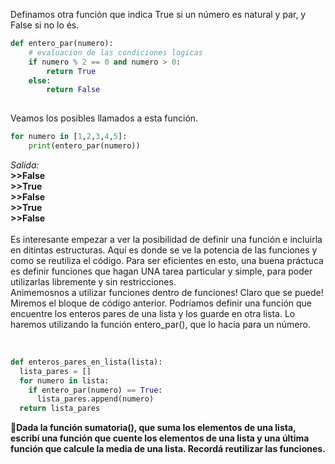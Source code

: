 Definamos otra función que indica True si un número es natural y par, y False si no lo és.

``` python
def entero_par(numero):
    # evaluacion de las condiciones logicas
    if numero % 2 == 0 and numero > 0:
        return True
    else:
        return False
  
```
Veamos los posibles llamados a esta función.


``` python
for numero in [1,2,3,4,5]:
    print(entero_par(numero))
```
  _Salida:_<br>
**>>False**<br>
**>>True**<br>
**>>False**<br>
**>>True**<br>
**>>False**<br>
<br>
Es interesante empezar a ver la posibilidad de definir una función e incluirla en ditintas estructuras. Aquí es donde se ve la potencia de las funciones y como se reutiliza el código. Para ser eficientes en esto, una buena práctuca es definir funciones que hagan UNA tarea particular y simple, para poder utilizarlas libremente y sin restricciones.<br>
Animemosnos a utilizar funciones dentro de funciones! Claro que se puede!
<br>
Miremos el bloque de código anterior. Podríamos definir una función que encuentre los enteros pares de una lista y los guarde en otra lista. Lo haremos utilizando la función entero_par(), que lo hacía para un número.

<br>

``` python
def enteros_pares_en_lista(lista):
  lista_pares = []
  for numero in lista:
    if entero_par(numero) == True:
      lista_pares.append(numero)
  return lista_pares
```


:memo:**Dada la función sumatoria(), que suma los elementos de una lista, escribí una función que cuente los elementos de una lista y una última función que calcule la media de una lista. Recordá reutilizar las funciones.**